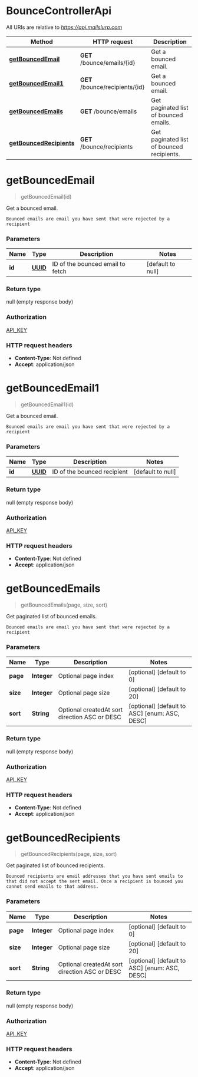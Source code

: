 # BounceControllerApi

All URIs are relative to *https://api.mailslurp.com*

Method | HTTP request | Description
------------- | ------------- | -------------
[**getBouncedEmail**](BounceControllerApi#getBouncedEmail) | **GET** /bounce/emails/{id} | Get a bounced email.
[**getBouncedEmail1**](BounceControllerApi#getBouncedEmail1) | **GET** /bounce/recipients/{id} | Get a bounced email.
[**getBouncedEmails**](BounceControllerApi#getBouncedEmails) | **GET** /bounce/emails | Get paginated list of bounced emails.
[**getBouncedRecipients**](BounceControllerApi#getBouncedRecipients) | **GET** /bounce/recipients | Get paginated list of bounced recipients.


<a name="getBouncedEmail"></a>
# **getBouncedEmail**
> getBouncedEmail(id)

Get a bounced email.

    Bounced emails are email you have sent that were rejected by a recipient

### Parameters

Name | Type | Description  | Notes
------------- | ------------- | ------------- | -------------
 **id** | [**UUID**](../Models/)| ID of the bounced email to fetch | [default to null]

### Return type

null (empty response body)

### Authorization

[API_KEY](../README#API_KEY)

### HTTP request headers

- **Content-Type**: Not defined
- **Accept**: application/json

<a name="getBouncedEmail1"></a>
# **getBouncedEmail1**
> getBouncedEmail1(id)

Get a bounced email.

    Bounced emails are email you have sent that were rejected by a recipient

### Parameters

Name | Type | Description  | Notes
------------- | ------------- | ------------- | -------------
 **id** | [**UUID**](../Models/)| ID of the bounced recipient | [default to null]

### Return type

null (empty response body)

### Authorization

[API_KEY](../README#API_KEY)

### HTTP request headers

- **Content-Type**: Not defined
- **Accept**: application/json

<a name="getBouncedEmails"></a>
# **getBouncedEmails**
> getBouncedEmails(page, size, sort)

Get paginated list of bounced emails.

    Bounced emails are email you have sent that were rejected by a recipient

### Parameters

Name | Type | Description  | Notes
------------- | ------------- | ------------- | -------------
 **page** | **Integer**| Optional page index  | [optional] [default to 0]
 **size** | **Integer**| Optional page size  | [optional] [default to 20]
 **sort** | **String**| Optional createdAt sort direction ASC or DESC | [optional] [default to ASC] [enum: ASC, DESC]

### Return type

null (empty response body)

### Authorization

[API_KEY](../README#API_KEY)

### HTTP request headers

- **Content-Type**: Not defined
- **Accept**: application/json

<a name="getBouncedRecipients"></a>
# **getBouncedRecipients**
> getBouncedRecipients(page, size, sort)

Get paginated list of bounced recipients.

    Bounced recipients are email addresses that you have sent emails to that did not accept the sent email. Once a recipient is bounced you cannot send emails to that address.

### Parameters

Name | Type | Description  | Notes
------------- | ------------- | ------------- | -------------
 **page** | **Integer**| Optional page index  | [optional] [default to 0]
 **size** | **Integer**| Optional page size  | [optional] [default to 20]
 **sort** | **String**| Optional createdAt sort direction ASC or DESC | [optional] [default to ASC] [enum: ASC, DESC]

### Return type

null (empty response body)

### Authorization

[API_KEY](../README#API_KEY)

### HTTP request headers

- **Content-Type**: Not defined
- **Accept**: application/json

